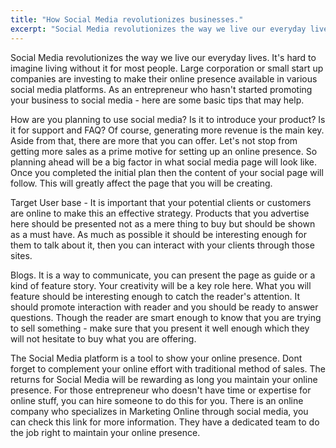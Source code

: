 ```yaml
---
title: "How Social Media revolutionizes businesses."
excerpt: "Social Media revolutionizes the way we live our everyday lives. It's hard to imagine living without it for most people. Large corporation or small start up companies are investing to make their online presence available in various social media platforms. As an entrepreneur who hasn't started promoting your business to social media - here are some basic tips that may help."
---
```

 
 
Social Media revolutionizes the way we live our everyday lives. It's hard to imagine living without it for most people. Large corporation or small start up companies are investing to make their online presence available in various social media platforms. As an entrepreneur who hasn't started promoting your business to social media - here are some basic tips that may help.
 
How are you planning to use social media? Is it to introduce your product? Is it for support and FAQ? Of course, generating more revenue is the main key. Aside from that, there are more that you can offer. Let's not stop from getting more sales as a prime motive for setting up an online presence. So planning ahead will be a big factor in what social media page will look like. Once you completed the initial plan then the content of your social page will follow. This will greatly affect the page that you will be creating.
 
Target User base - It is important that your potential clients or customers are online to make this an effective strategy. Products that you advertise here should be presented not as a mere thing to buy but should be shown as a must have. As much as possible it should be interesting enough for them to talk about it, then you can interact with your clients through those sites.
 
Blogs. It is a way to communicate, you can present the page as guide or a kind of feature story. Your creativity will be a key role here. What you will feature should be interesting enough to catch the reader's attention. It should promote interaction with reader and you should be ready to answer questions. Though the reader are smart enough to know that you are trying to sell something - make sure that you present it well enough which they will not hesitate to buy what you are offering.
 
The Social Media platform is a tool to show your online presence. Dont forget to complement your online effort with traditional method of sales. The returns for Social Media will be rewarding as long you maintain your online presence. For those entrepreneur who doesn't have time or expertise for online stuff, you can hire someone to do this for you. There is an online company who specializes in Marketing Online through social media, you can check this link for more information.  They have a dedicated team to do the job right to maintain your online presence.
 
 
 
